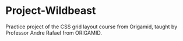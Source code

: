 # Project-Wildbeast
Practice project of the CSS grid layout course from Origamid, taught by Professor Andre Rafael from ORIGAMID.

